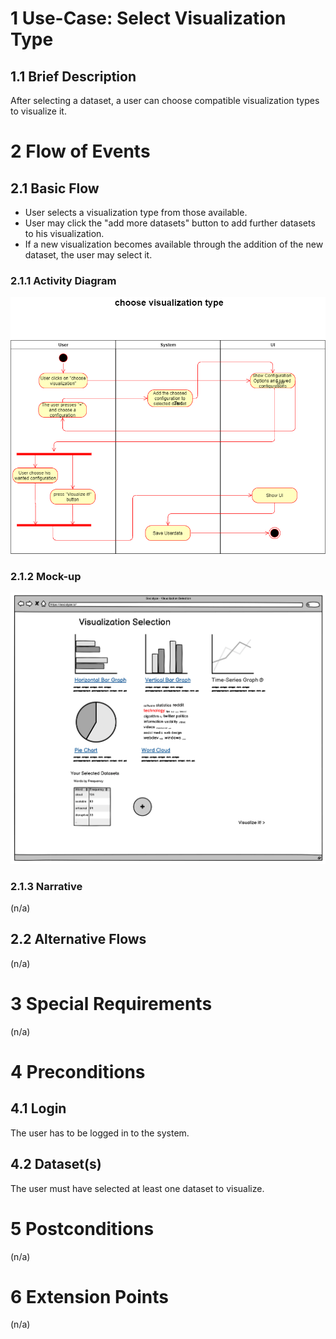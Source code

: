 # 1 Use-Case: Select Visualization Type

## 1.1 Brief Description

After selecting a dataset, a user can choose compatible visualization types to visualize it.

# 2 Flow of Events

## 2.1 Basic Flow

- User selects a visualization type from those available.
- User may click the "add more datasets" button to add further datasets to his visualization.
- If a new visualization becomes available through the addition of the new dataset, the user may select it.

### 2.1.1 Activity Diagram

![Select Visualization Activity Diagram](imgs/ChooseVisualizationType.png)

### 2.1.2 Mock-up

![Select Visualization Wireframe](imgs/viz_creation_mockup.png)

### 2.1.3 Narrative

(n/a)

## 2.2 Alternative Flows

(n/a)

# 3 Special Requirements

(n/a)

# 4 Preconditions

## 4.1 Login

The user has to be logged in to the system.

## 4.2 Dataset(s)

The user must have selected at least one dataset to visualize.

# 5 Postconditions

(n/a)
 
# 6 Extension Points

(n/a)
